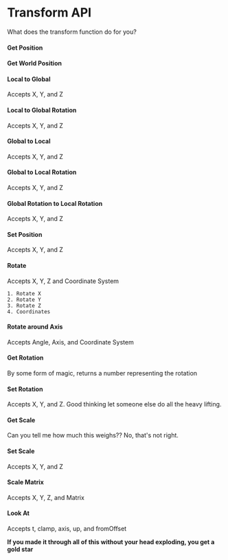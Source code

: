 # Transform API

What does the transform function do for you?

#### **Get Position**

#### **Get World Position**

#### **Local to Global**

Accepts X, Y, and Z

#### **Local to Global Rotation**

Accepts X, Y, and Z

#### **Global to Local**

Accepts X, Y, and Z

#### **Global to Local Rotation**

Accepts X, Y, and Z

#### **Global Rotation to Local Rotation**

Accepts X, Y, and Z

#### **Set Position**

Accepts X, Y, and Z

#### **Rotate**

Accepts X, Y, Z and Coordinate System

	1. Rotate X
	2. Rotate Y
	3. Rotate Z
	4. Coordinates

#### **Rotate around Axis**

Accepts Angle, Axis, and Coordinate System

#### **Get Rotation**

By some form of magic, returns a number representing the rotation

#### **Set Rotation**

Accepts X, Y, and Z.  Good thinking let someone else do all the heavy lifting.

#### **Get Scale**

Can you tell me how much this weighs??  No, that's not right.

#### **Set Scale**

Accepts X, Y, and Z

#### **Scale Matrix**

Accepts X, Y, Z, and Matrix

#### **Look At**

Accepts t, clamp, axis, up, and fromOffset

**If you made it through all of this without your head exploding, you get a gold star**
